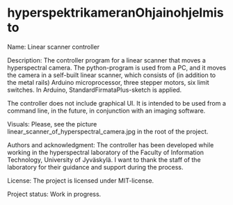 # hyperspektrikameranOhjainohjelmisto

Name:
Linear scanner controller

Description:
The controller program for a linear scanner that moves a hyperspectral camera. 
The python-program is used from a PC, and it moves the camera in a self-built linear scanner, 
which consists of (in addition to the metal rails) Arduino microprocessor, three stepper motors, six limit switches. 
In Arduino, StandardFirmataPlus-sketch is applied.

The controller does not include graphical UI. 
It is intended to be used from a command line, in the future, in conjunction with an imaging software.

Visuals:
Please, see the picture linear_scanner_of_hyperspectral_camera.jpg in the root of the project.


Authors and acknowledgment:
The controller has been developed while working in the hyperspectral laboratory of the Faculty of Information Technology, University of Jyväskylä. 
I want to thank the staff of the laboratory for their guidance and support during the process.


License:
The project is licensed under MIT-license.

Project status:
Work in progress.
